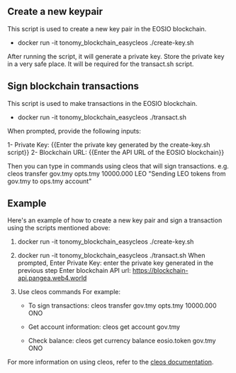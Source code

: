 ## Create a new keypair
This script is used to create a new key pair in the EOSIO blockchain.

- docker run -it tonomy_blockchain_easycleos ./create-key.sh

After running the script, it will generate a private key. Store the private key in a very safe place. It will be required for the transact.sh script.

## Sign blockchain transactions
This script is used to make transactions in the EOSIO blockchain.

- docker run -it tonomy_blockchain_easycleos ./transact.sh

When prompted, provide the following inputs:

1- Private Key: {{Enter the private key generated by the create-key.sh script}}
2- Blockchain URL: {{Enter the API URL of the EOSIO blockchain}}

Then you can type in commands using cleos that will sign transactions. e.g.
cleos transfer gov.tmy opts.tmy 10000.000 LEO "Sending LEO tokens from gov.tmy to ops.tmy account"


## Example
Here's an example of how to create a new key pair and sign a transaction using the scripts mentioned above:

1. docker run -it tonomy_blockchain_easycleos ./create-key.sh
2. docker run -it tonomy_blockchain_easycleos ./transact.sh
    When prompted, 
    Enter Private Key: enter the private key generated in the previous step 
    Enter blockchain API url: https://blockchain-api.pangea.web4.world

3. Use cleos commands For example:
    - To sign transactions:
    cleos transfer gov.tmy opts.tmy 10000.000 ONO 

    - Get account information:
    cleos get account gov.tmy

    - Check balance:
    cleos get currency balance eosio.token gov.tmy ONO

For more information on using cleos, refer to the [cleos documentation](https://docs.antelope.io/leap/latest/cleos/).
